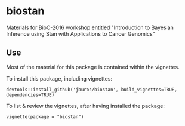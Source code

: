 
# biostan

Materials for BioC-2016 workshop entitled "Introduction to Bayesian Inference using Stan with Applications to Cancer Genomics"

## Use

Most of the material for this package is contained within the vignettes.

To install this package, including vignettes: 

```{r}
devtools::install_github('jburos/biostan', build_vignettes=TRUE, dependencies=TRUE)
```

To list & review the vignettes, after having installed the package:

```{r}
vignette(package = "biostan")
```

